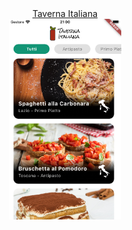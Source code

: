 <div style="text-align: center; display: block;">
    <a href="https://github.com/ChristianGiuseppe/flutter_apps/tree/main/TavernaItaliana/fe_taverna_italiana">Taverna Italiana</a>
    <br>
    <img width="180" alt="TavernaItaliana" src="https://github.com/ChristianGiuseppe/flutter_apps/blob/main/TavernaItaliana/fe_taverna_italiana/Taverna-Italiana.png" />
</div>
